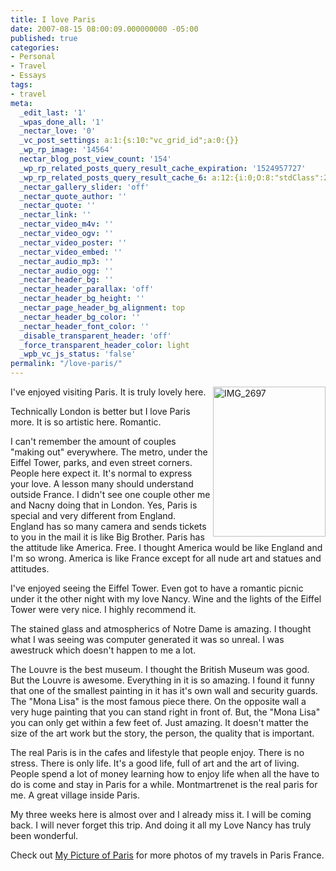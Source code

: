 ```yaml
---
title: I love Paris
date: 2007-08-15 08:00:09.000000000 -05:00
published: true
categories:
- Personal
- Travel
- Essays
tags:
- travel
meta:
  _edit_last: '1'
  _wpas_done_all: '1'
  _nectar_love: '0'
  _vc_post_settings: a:1:{s:10:"vc_grid_id";a:0:{}}
  _wp_rp_image: '14564'
  nectar_blog_post_view_count: '154'
  _wp_rp_related_posts_query_result_cache_expiration: '1524957727'
  _wp_rp_related_posts_query_result_cache_6: a:12:{i:0;O:8:"stdClass":2:{s:7:"post_id";s:4:"4410";s:5:"score";s:18:"100.61993987575008";}i:1;O:8:"stdClass":2:{s:7:"post_id";s:4:"4408";s:5:"score";s:17:"94.74775186129833";}i:2;O:8:"stdClass":2:{s:7:"post_id";s:4:"4404";s:5:"score";s:17:"86.73029024233361";}i:3;O:8:"stdClass":2:{s:7:"post_id";s:4:"4409";s:5:"score";s:16:"85.7592746107367";}i:4;O:8:"stdClass":2:{s:7:"post_id";s:4:"4407";s:5:"score";s:16:"85.7592746107367";}i:5;O:8:"stdClass":2:{s:7:"post_id";s:4:"4406";s:5:"score";s:16:"85.7592746107367";}i:6;O:8:"stdClass":2:{s:7:"post_id";s:3:"193";s:5:"score";s:16:"85.7592746107367";}i:7;O:8:"stdClass":2:{s:7:"post_id";s:4:"4405";s:5:"score";s:17:"77.74181299177201";}i:8;O:8:"stdClass":2:{s:7:"post_id";s:4:"4423";s:5:"score";s:17:"66.42850648303104";}i:9;O:8:"stdClass":2:{s:7:"post_id";s:4:"4413";s:5:"score";s:16:"66.2710094307278";}i:10;O:8:"stdClass":2:{s:7:"post_id";s:3:"788";s:5:"score";s:18:"61.933331721703375";}i:11;O:8:"stdClass":2:{s:7:"post_id";s:4:"4415";s:5:"score";s:17:"59.15115065492543";}}
  _nectar_gallery_slider: 'off'
  _nectar_quote_author: ''
  _nectar_quote: ''
  _nectar_link: ''
  _nectar_video_m4v: ''
  _nectar_video_ogv: ''
  _nectar_video_poster: ''
  _nectar_video_embed: ''
  _nectar_audio_mp3: ''
  _nectar_audio_ogg: ''
  _nectar_header_bg: ''
  _nectar_header_parallax: 'off'
  _nectar_header_bg_height: ''
  _nectar_page_header_bg_alignment: top
  _nectar_header_bg_color: ''
  _nectar_header_font_color: ''
  _disable_transparent_header: 'off'
  _force_transparent_header_color: light
  _wpb_vc_js_status: 'false'
permalink: "/love-paris/"
---
```

<p><a title="Photo Sharing" href="http://www.flickr.com/photos/eaglechris/1113306233/"><img src="{{ site.baseurl }}/posts/2007/08/1113306233_a14f528f77_m.jpg" alt="IMG_2697" width="180" height="240" align="right" /></a>I've enjoyed visiting Paris.  It is truly lovely here.</p>
<p>Technically London is better but I love Paris more.  It is so artistic here.  Romantic.</p>
<p>I can't remember the amount of couples "making out" everywhere.  The metro, under the Eiffel Tower, parks, and even street corners.  People here expect it.  It's normal to express your love.  A lesson many should understand outside France.  I didn't see one couple other me and Nacny doing that in London.  Yes, Paris is special and very different from England.  England has so many camera and sends tickets to you in the mail it is like Big Brother.  Paris has the attitude like America.  Free.  I thought America would be like England and I'm so wrong.  America is like France except for all nude art and statues and attitudes.</p>
<p>I've enjoyed seeing the Eiffel Tower.  Even got to have a romantic picnic under it the other night with my love Nancy.  Wine and the lights of the Eiffel Tower were very nice.  I highly recommend it.</p>
<p>The stained glass and atmospherics of Notre Dame is amazing.  I thought what I was seeing was computer generated it was so unreal.  I was awestruck which doesn't happen to me a lot.</p>
<p>The Louvre is the best museum.  I thought the British Museum was good.  But the Louvre is awesome.  Everything in it is so amazing.  I found it funny that one of the smallest painting in it has it's own wall and security guards.  The "Mona Lisa" is the most famous piece there.  On the opposite wall a very huge painting that you can stand right in front of.  But, the "Mona Lisa" you can only get within a few feet of.  Just amazing.  It doesn't matter the size of the art work but the story, the person, the quality that is important.</p>
<p>The real Paris is in the cafes and lifestyle that people enjoy.  There is no stress.  There is only life.  It's a good life, full of art and the art of living.  People spend a lot of money learning how to enjoy life when all the have to do is come and stay in Paris for a while.  Montmartrenet is the real paris for me.  A great village inside Paris.</p>
<p>My three weeks here is almost over and I already miss it.  I will be coming back.  I will never forget this trip.  And doing it all my Love Nancy has truly been wonderful.</p>
<p>Check out <a href="http://www.flickr.com/photos/eaglechris/collections/72157601202861213/">My Picture of Paris</a> for more photos of my travels in Paris France.</p>
